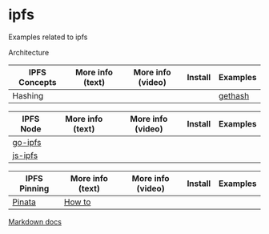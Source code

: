 # ipfs
Examples related to ipfs

Architecture


| IPFS Concepts   | More info (text) | More info (video) |   Install  |  Examples |
| -------------| -------------    |-------------      |     -      | ------------ |
| Hashing | | | |  [gethash](gethash)

| IPFS Node    | More info (text) | More info (video) |   Install  |  Examples |
| -------------| -------------    |-------------      |     -      | ------------ |
| [go-ipfs](https://github.com/ipfs/go-ipfs) 
| [js-ipfs](https://github.com/ipfs/js-ipfs)


| IPFS Pinning| More info (text) | More info (video) |   Install  |  Examples |
| -------------| -------------    |-------------      |     -      | ------------ |
| [Pinata](https://pinata.cloud) | [How to](https://medium.com/pinata/how-to-pin-to-ipfs-effortlessly-ba3437b33885) | |


 
[Markdown docs](https://help.github.com/en/articles/organizing-information-with-tables)
